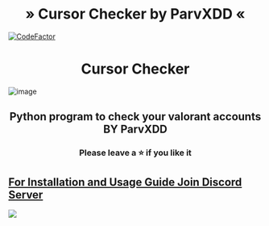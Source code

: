 <h1 align="center">
  » Cursor Checker by ParvXDD «
</h1>

[![CodeFactor](https://www.codefactor.io/repository/github/lil-jaba/valchecker/badge/main)](https://www.codefactor.io/repository/github/lil-jaba/valchecker/overview/main)
<h1 align="center">
  Cursor Checker
</h1>

![image](![image](https://github.com/ParvXDD/CursorBeta/assets/149299708/10ae3ebe-b811-4a16-885f-fff1e8514d03))

<h2 align="center">
  Python program to check your valorant accounts BY ParvXDD
</h2>

<h3 align="center">
Please leave a ⭐  if you like it
</h3>

## [For Installation and Usage Guide Join Discord Server](https://discord.gg/cursor)


<a href="https://discord.gg/cursor"><img src="https://discordapp.com/api/guilds/1105384983385886791/widget.png?style=banner2"></a>
